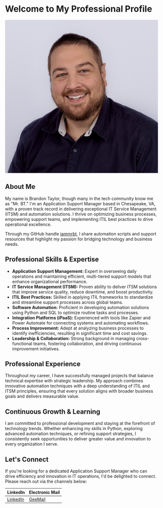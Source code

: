 # Welcome to My Professional Profile

![Profile Picture of Mr. BT](/images/me-sm2.jpg)

## About Me

My name is Brandon Taylor, though many in the tech community know me as "Mr. BT." I'm an Application Support Manager based in Chesapeake, VA, with a proven track record in delivering exceptional IT Service Management (ITSM) and automation solutions. I thrive on optimizing business processes, empowering support teams, and implementing ITIL best practices to drive operational excellence.

Through my GitHub handle [iammrbt](https://github.com/iammrbt), I share automation scripts and support resources that highlight my passion for bridging technology and business needs.

## Professional Skills & Expertise

- **Application Support Management:** Expert in overseeing daily operations and maintaining efficient, multi-tiered support models that enhance organizational performance.
- **IT Service Management (ITSM):** Proven ability to deliver ITSM solutions that improve service quality, reduce downtime, and boost productivity.
- **ITIL Best Practices:** Skilled in applying ITIL frameworks to standardize and streamline support processes across global teams.
- **Software Automation:** Proficient in developing automation solutions using Python and SQL to optimize routine tasks and processes.
- **Integration Platforms (iPaaS):** Experienced with tools like Zapier and Power Automate for connecting systems and automating workflows.
- **Process Improvement:** Adept at analyzing business processes to identify inefficiencies, resulting in significant time and cost savings.
- **Leadership & Collaboration:** Strong background in managing cross-functional teams, fostering collaboration, and driving continuous improvement initiatives.

## Professional Experience

Throughout my career, I have successfully managed projects that balance technical expertise with strategic leadership. My approach combines innovative automation techniques with a deep understanding of ITIL and ITSM principles, ensuring that every solution aligns with broader business goals and delivers measurable value.

## Continuous Growth & Learning

I am committed to professional development and staying at the forefront of technology trends. Whether enhancing my skills in Python, exploring advanced automation techniques, or refining support strategies, I consistently seek opportunities to deliver greater value and innovation to every organization I serve.

## Let's Connect

If you're looking for a dedicated Application Support Manager who can drive efficiency and innovation in IT operations, I'd be delighted to connect. Please reach out via the channels below:

| **LinkedIn**                                            | **Electronic Mail**                    |
| ------------------------------------------------------- | -------------------------------------- |
| [LinkedIn](https://www.linkedin.com/in/brandonktaylor/) | [GeeMail](mailto:iammrbt+job@gmail.com) |
